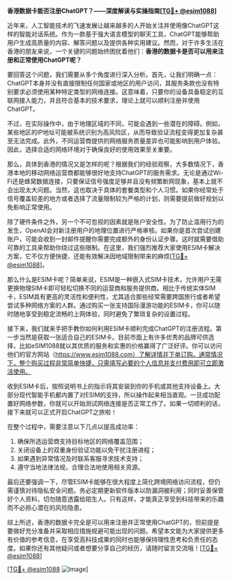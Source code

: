 **香港数据卡能否注册ChatGPT？——深度解读与实操指南[[TG💪+ @esim1088](https://t.me/s/esim1088)]**

近年来，人工智能技术的飞速发展让越来越多的人开始关注并使用像ChatGPT这样的智能对话系统。作为一款基于强大语言模型的聊天工具，ChatGPT能够帮助用户生成高质量的内容、解答问题以及提供各种实用建议。然而，对于许多生活在香港的朋友来说，一个关键的问题始终困扰着他们：**香港的数据卡是否可以用来注册和正常使用ChatGPT呢？**

要回答这个问题，我们需要从多个角度进行深入分析。首先，让我们明确一点：ChatGPT本身并没有直接限制任何国家或地区的用户访问，其服务条款也没有特别要求必须使用某种特定类型的网络连接。这意味着，只要你的设备具备稳定的互联网接入能力，并且符合基本的技术要求，理论上就可以顺利注册并使用ChatGPT。

不过，在实际操作中，由于地理区域的不同，可能会遇到一些潜在的障碍。例如，某些地区的IP地址可能被系统识别为高风险区，从而导致验证流程变得更加复杂甚至无法完成。此外，不同运营商提供的网络服务质量差异也可能影响到用户体验。因此，选择合适的网络环境对于确保良好的使用效果至关重要。

那么，具体到香港的情况又是怎样的呢？根据我们的经验观察，大多数情况下，香港本地的移动网络运营商都能够很好地支持ChatGPT的服务需求。无论是通过Wi-Fi还是蜂窝数据连接，只要保证信号强度足够并且没有频繁断网现象，基本上就不会出现太大问题。当然，这也取决于具体的套餐类型和个人习惯。如果你经常处于信号覆盖较差的地方或者选择了流量限制较为严格的计划，则需要提前做好规划以免影响正常使用。

除了硬件条件之外，另一个不可忽视的因素就是账户安全性。为了防止滥用行为的发生，OpenAI会对新注册用户的地理位置进行严格审核。如果你是首次尝试创建账户，可能会收到一封邮件提醒你需要完成额外的身份认证步骤。这时就需要借助可靠的工具来帮助你绕过这些限制。在这里，我们强烈推荐大家使用ESIM卡解决方案，它不仅方便快捷，还能有效解决因地域限制带来的麻烦[[TG💪+ @esim1088](https://t.me/s/esim1088)]。

那么什么是ESIM卡呢？简单来说，ESIM是一种嵌入式SIM卡技术，允许用户无需更换物理SIM卡即可轻松切换不同的运营商和服务提供商。相比于传统实体SIM卡，ESIM具有更高的灵活性和便利性，尤其适合那些经常需要跨国旅行或者希望尝试多种网络方案的人群。通过购买一张支持国际漫游功能的ESIM卡，你可以随时随地享受到稳定流畅的上网体验，同时避免了繁琐复杂的设置过程。

接下来，我们就来手把手教你如何利用ESIM卡顺利完成ChatGPT的注册流程。第一步当然是获取一张适合自己的ESIM卡。目前市面上有许多优秀的品牌可供选择，比如eSIM1088就以其优质的服务和实惠的价格赢得了广泛好评。你可以访问他们的官方网站（https://www.esim1088.com）了解详情并下单订购。通常情况下，整个购买过程非常简单快捷，只需填写必要的个人信息并支付费用即可立即激活使用。

收到ESIM卡后，按照说明书上的指示将其安装到你的手机或其他支持设备上。大部分现代智能手机都内置了对ESIM的支持，所以操作起来相当直观。一旦成功配置好网络参数，你就可以开始测试网络连接是否正常工作了。如果一切顺利的话，接下来就可以正式开启ChatGPT之旅啦！

在整个过程中，需要注意以下几点以提高成功率：

1. 确保所选运营商支持目标地区的网络覆盖范围；
2. 关闭设备上的双重身份验证功能以免干扰注册进程；
3. 如果遇到异常情况及时联系客服寻求技术支持；
4. 遵守当地法律法规，合理合法地使用相关资源。

最后还要强调一下，尽管ESIM卡能够在很大程度上简化跨境网络访问流程，但仍需谨慎对待隐私安全问题。务必定期更新软件版本以防漏洞被利用；同时妥善保管好个人资料，切勿随意透露给陌生人。只有这样，才能真正享受到科技带来的乐趣而不必担心潜在的风险隐患。

综上所述，香港的数据卡完全是可以用来注册并正常使用ChatGPT的，但前提是要做好充分准备并采取相应措施规避可能出现的问题。希望本文能为大家提供更多有价值的参考信息，在享受高科技成果的同时也能够保持理性思考和负责任的态度。如果你还有其他疑问或者想要分享自己的经历，请随时留言交流哦！[[TG💪+ @esim1088](https://t.me/s/esim1088)] 

[[TG💪+ @esim1088](https://t.me/s/esim1088) ![Image](https://i.postimg.cc/4NQfJmqS/Snipaste-2025-05-13-00-14-12.png)]
